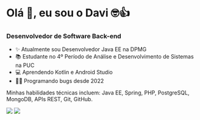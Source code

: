 <h1>Olá 👋, eu sou o Davi 🤓👍</h1>
<p>
<h3>Desenvolvedor de Software Back-end</h3>

- ✨ Atualmente sou Desenvolvedor Java EE na DPMG
- 📚 Estudante no 4º Período de Análise e Desenvolvimento de Sistemas na PUC
- 💻 Aprendendo Kotlin e Android Studio
- 👨‍💻 Programando bugs desde 2022

Minhas habilidades técnicas incluem: Java EE, Spring, PHP, PostgreSQL, MongoDB, APIs REST, Git, GitHub.

<a href = "mailto:davirpa1@gmail.com"> <img src="https://img.shields.io/badge/-Gmail-%23333?style=for-the-badge&logo=gmail&logoColor=white" target="_blank"></a>
<a href="https://www.linkedin.com/in/daviribeirop/" target="_blank"><img src="https://img.shields.io/badge/-LinkedIn-%230077B5?style=for-the-badge&logo=linkedin&logoColor=white" target="_blank"></a> 
</p>
